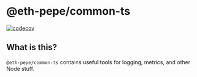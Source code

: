 # @eth-pepe/common-ts

[![codecov](https://codecov.io/gh/ethereum-pepe/pepe/branch/develop/graph/badge.svg?token=0VTG7PG7YR&flag=common-ts-tests)](https://codecov.io/gh/ethereum-pepe/pepe)

## What is this?

`@eth-pepe/common-ts` contains useful tools for logging, metrics, and other Node stuff.

